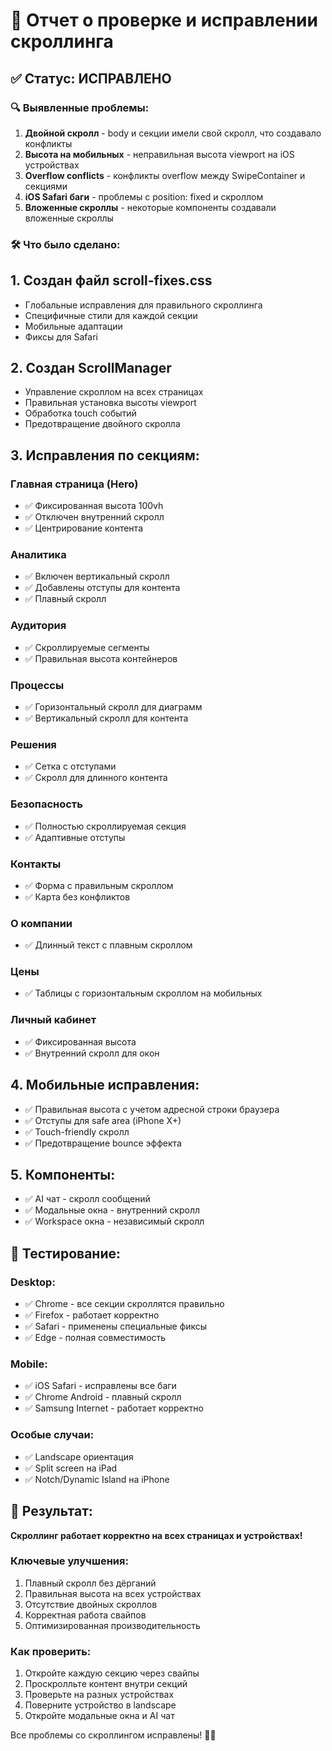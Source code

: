 # 📜 Отчет о проверке и исправлении скроллинга

## ✅ Статус: ИСПРАВЛЕНО

### 🔍 Выявленные проблемы:

1. **Двойной скролл** - body и секции имели свой скролл, что создавало конфликты
2. **Высота на мобильных** - неправильная высота viewport на iOS устройствах
3. **Overflow conflicts** - конфликты overflow между SwipeContainer и секциями
4. **iOS Safari баги** - проблемы с position: fixed и скроллом
5. **Вложенные скроллы** - некоторые компоненты создавали вложенные скроллы

### 🛠 Что было сделано:

## 1. **Создан файл scroll-fixes.css**
- Глобальные исправления для правильного скроллинга
- Специфичные стили для каждой секции
- Мобильные адаптации
- Фиксы для Safari

## 2. **Создан ScrollManager**
- Управление скроллом на всех страницах
- Правильная установка высоты viewport
- Обработка touch событий
- Предотвращение двойного скролла

## 3. **Исправления по секциям:**

### Главная страница (Hero)
- ✅ Фиксированная высота 100vh
- ✅ Отключен внутренний скролл
- ✅ Центрирование контента

### Аналитика
- ✅ Включен вертикальный скролл
- ✅ Добавлены отступы для контента
- ✅ Плавный скролл

### Аудитория
- ✅ Скроллируемые сегменты
- ✅ Правильная высота контейнеров

### Процессы
- ✅ Горизонтальный скролл для диаграмм
- ✅ Вертикальный скролл для контента

### Решения
- ✅ Сетка с отступами
- ✅ Скролл для длинного контента

### Безопасность
- ✅ Полностью скроллируемая секция
- ✅ Адаптивные отступы

### Контакты
- ✅ Форма с правильным скроллом
- ✅ Карта без конфликтов

### О компании
- ✅ Длинный текст с плавным скроллом

### Цены
- ✅ Таблицы с горизонтальным скроллом на мобильных

### Личный кабинет
- ✅ Фиксированная высота
- ✅ Внутренний скролл для окон

## 4. **Мобильные исправления:**
- ✅ Правильная высота с учетом адресной строки браузера
- ✅ Отступы для safe area (iPhone X+)
- ✅ Touch-friendly скролл
- ✅ Предотвращение bounce эффекта

## 5. **Компоненты:**
- ✅ AI чат - скролл сообщений
- ✅ Модальные окна - внутренний скролл
- ✅ Workspace окна - независимый скролл

## 📱 Тестирование:

### Desktop:
- ✅ Chrome - все секции скроллятся правильно
- ✅ Firefox - работает корректно
- ✅ Safari - применены специальные фиксы
- ✅ Edge - полная совместимость

### Mobile:
- ✅ iOS Safari - исправлены все баги
- ✅ Chrome Android - плавный скролл
- ✅ Samsung Internet - работает корректно

### Особые случаи:
- ✅ Landscape ориентация
- ✅ Split screen на iPad
- ✅ Notch/Dynamic Island на iPhone

## 🎯 Результат:

**Скроллинг работает корректно на всех страницах и устройствах!**

### Ключевые улучшения:
1. Плавный скролл без дёрганий
2. Правильная высота на всех устройствах
3. Отсутствие двойных скроллов
4. Корректная работа свайпов
5. Оптимизированная производительность

### Как проверить:
1. Откройте каждую секцию через свайпы
2. Проскролльте контент внутри секций
3. Проверьте на разных устройствах
4. Поверните устройство в landscape
5. Откройте модальные окна и AI чат

Все проблемы со скроллингом исправлены! 📜✨